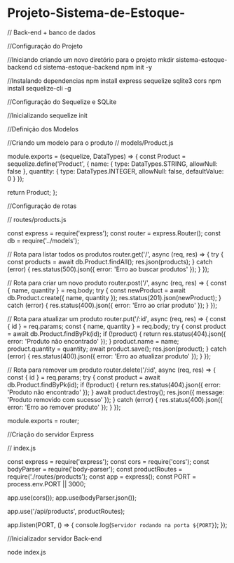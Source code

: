# Projeto-Sistema-de-Estoque-
// Back-end + banco de dados 


//Configuração do Projeto

//Iniciando criando um novo diretório para o projeto
mkdir sistema-estoque-backend
cd sistema-estoque-backend
npm init -y


//Instalando dependencias 
npm install express sequelize sqlite3 cors
npm install sequelize-cli -g

//Configuração do Sequelize e SQLite

//Inicializando 
sequelize init


//Definição dos Modelos

//Criando um modelo para o produto
// models/Product.js

module.exports = (sequelize, DataTypes) => {
  const Product = sequelize.define('Product', {
    name: {
      type: DataTypes.STRING,
      allowNull: false
    },
    quantity: {
      type: DataTypes.INTEGER,
      allowNull: false,
      defaultValue: 0
    }
  });

  return Product;
};


//Configuração de rotas 

// routes/products.js

const express = require('express');
const router = express.Router();
const db = require('../models');

// Rota para listar todos os produtos
router.get('/', async (req, res) => {
  try {
    const products = await db.Product.findAll();
    res.json(products);
  } catch (error) {
    res.status(500).json({ error: 'Erro ao buscar produtos' });
  }
});

// Rota para criar um novo produto
router.post('/', async (req, res) => {
  const { name, quantity } = req.body;
  try {
    const newProduct = await db.Product.create({ name, quantity });
    res.status(201).json(newProduct);
  } catch (error) {
    res.status(400).json({ error: 'Erro ao criar produto' });
  }
});

// Rota para atualizar um produto
router.put('/:id', async (req, res) => {
  const { id } = req.params;
  const { name, quantity } = req.body;
  try {
    const product = await db.Product.findByPk(id);
    if (!product) {
      return res.status(404).json({ error: 'Produto não encontrado' });
    }
    product.name = name;
    product.quantity = quantity;
    await product.save();
    res.json(product);
  } catch (error) {
    res.status(400).json({ error: 'Erro ao atualizar produto' });
  }
});

// Rota para remover um produto
router.delete('/:id', async (req, res) => {
  const { id } = req.params;
  try {
    const product = await db.Product.findByPk(id);
    if (!product) {
      return res.status(404).json({ error: 'Produto não encontrado' });
    }
    await product.destroy();
    res.json({ message: 'Produto removido com sucesso' });
  } catch (error) {
    res.status(400).json({ error: 'Erro ao remover produto' });
  }
});

module.exports = router;


//Criação do servidor Express

// index.js

const express = require('express');
const cors = require('cors');
const bodyParser = require('body-parser');
const productRoutes = require('./routes/products');
const app = express();
const PORT = process.env.PORT || 3000;

app.use(cors());
app.use(bodyParser.json());

app.use('/api/products', productRoutes);

app.listen(PORT, () => {
  console.log(`Servidor rodando na porta ${PORT}`);
});


//Inicializador servidor Back-end 

node index.js




